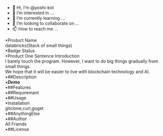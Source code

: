 - 👋 Hi, I’m @yoshi-kot
- 👀 I’m interested in ...
- 🌱 I’m currently learning ...
- 💞️ I’m looking to collaborate on ...
- 📫 How to reach me ...

<!---
yoshi-kot/yoshi-kot is a ✨ special ✨ repository because its `README.md` (this file) appears on your GitHub profile.
You can click the Preview link to take a look at your changes.
--->
•Product Name<br>databricks(Stack of small things)<br>
•Badge Status<br>
•Product One Sentence Introduction<br>I barely touch the program. However, I want to do big things gradually from small things. <br>We hope that it will be easier to live with blockchain technology and AI.<br>
•##Description<br>
•***Demo***<br>
•##Features<br>
•##Requiremant<br>
•##Usage<br>
•Installation<br>
gitclone,curl,goget<br>
•##AnythingElse<br>
•##Author<br>
All Friends<br>
•##License<br>
